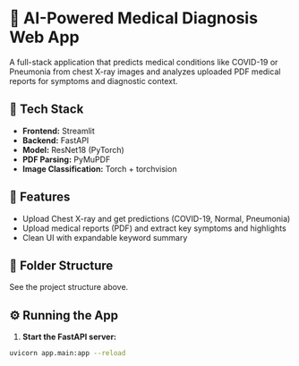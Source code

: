 # 🩻 AI-Powered Medical Diagnosis Web App

A full-stack application that predicts medical conditions like COVID-19 or Pneumonia from chest X-ray images and analyzes uploaded PDF medical reports for symptoms and diagnostic context.

## 🔧 Tech Stack
- **Frontend:** Streamlit
- **Backend:** FastAPI
- **Model:** ResNet18 (PyTorch)
- **PDF Parsing:** PyMuPDF
- **Image Classification:** Torch + torchvision

## 🚀 Features
- Upload Chest X-ray and get predictions (COVID-19, Normal, Pneumonia)
- Upload medical reports (PDF) and extract key symptoms and highlights
- Clean UI with expandable keyword summary

## 📂 Folder Structure
See the project structure above.

## ⚙️ Running the App
1. **Start the FastAPI server:**
```bash
uvicorn app.main:app --reload
